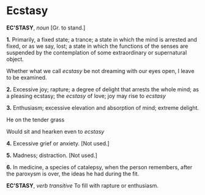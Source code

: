 # Ecstasy

**EC'STASY**, _noun_ \[Gr. to stand.\]

**1.** Primarily, a fixed state; a trance; a state in which the mind is arrested and fixed, or as we say, lost; a state in which the functions of the senses are suspended by the contemplation of some extraordinary or supernatural object.

Whether what we call _ecstasy_ be not dreaming with our eyes open, I leave to be examined.

**2.** Excessive joy; rapture; a degree of delight that arrests the whole mind; as a pleasing ecstasy; the _ecstasy_ of love; joy may rise to _ecstasy_

**3.** Enthusiasm; excessive elevation and absorption of mind; extreme delight.

He on the tender grass

Would sit and hearken even to _ecstasy_

**4.** Excessive grief or anxiety. \[Not used.\]

**5.** Madness; distraction. \[Not used.\]

**6.** In medicine, a species of catalepsy, when the person remembers, after the paroxysm is over, the ideas he had during the fit.

**EC'STASY**, _verb transitive_ To fill with rapture or enthusiasm.